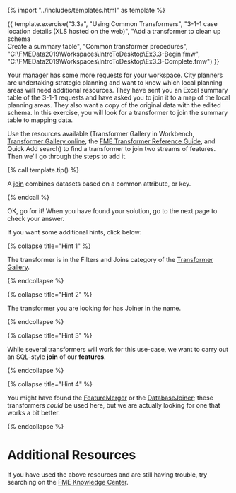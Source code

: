 {% import "../includes/templates.html" as template %}

{{ template.exercise("3.3a",
               "Using Common Transformers",
               "3-1-1 case location details (XLS hosted on the web)",
               "Add a transformer to clean up schema<br>Create a summary table",
               "Common transformer procedures",
               "C:\\FMEData2019\\Workspaces\\IntroToDesktop\\Ex3.3-Begin.fmw",
               "C:\\FMEData2019\\Workspaces\\IntroToDesktop\\Ex3.3-Complete.fmw")
}}

Your manager has some more requests for your workspace. City planners are undertaking strategic planning and want to know which local planning areas will need additional resources. They have sent you an Excel summary table of the 3-1-1 requests and have asked you to join it to a map of the local planning areas. They also want a copy of the original data with the edited schema. In this exercise, you will look for a transformer to join the summary table to mapping data.

Use the resources available (Transformer Gallery in Workbench, [Transformer Gallery online](https://www.safe.com/transformers/), the [FME Transformer Reference Guide](http://cdn.safe.com/resources/fme/FME-Transformer-Reference-Guide.pdf), and Quick Add search) to find a transformer to join two streams of features. Then we'll go through the steps to add it.

{% call template.tip() %}

A <a href="https://en.wikipedia.org/wiki/Join_&#40;SQL&#41;">join</a> combines datasets based on a common attribute, or key.

{% endcall %}

OK, go for it! When you have found your solution, go to the next page to check your answer.

If you want some additional hints, click below:

{% collapse title="Hint 1" %}

The transformer is in the Filters and Joins category of the [Transformer Gallery](https://www.safe.com/transformers/).

{% endcollapse %}

{% collapse title="Hint 2" %}

The transformer you are looking for has Joiner in the name.

{% endcollapse %}

{% collapse title="Hint 3" %}

While several transformers will work for this use-case, we want to carry out an SQL-style **join** of our **features**.

{% endcollapse %}

{% collapse title="Hint 4" %}

You might have found the [FeatureMerger](https://www.safe.com/transformers/feature-merger/) or the [DatabaseJoiner](https://www.safe.com/transformers/database-joiner/); these transformers *could* be used here, but we are actually looking for one that works a bit better.

{% endcollapse %}

# Additional Resources

If you have used the above resources and are still having trouble, try searching on the [FME Knowledge Center](http://knowledge.safe.com).
